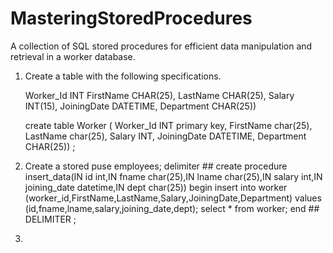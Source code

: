 # MasteringStoredProcedures
A collection of SQL stored procedures for efficient data manipulation and retrieval in a worker database.

1. Create a table with the following specifications.

   Worker_Id INT FirstName CHAR(25), LastName CHAR(25), Salary INT(15), JoiningDate DATETIME, Department CHAR(25))
     
      create table Worker (
      Worker_Id INT primary key,
      FirstName char(25),
      LastName char(25),
      Salary INT,
      JoiningDate DATETIME,
      Department CHAR(25)) ;
2. Create a stored puse employees;
      delimiter ##
      create procedure insert_data(IN id int,IN fname char(25),IN lname char(25),IN salary int,IN joining_date datetime,IN dept char(25))
      begin 
      insert into worker (worker_id,FirstName,LastName,Salary,JoiningDate,Department) values 
      (id,fname,lname,salary,joining_date,dept);
      select * from worker;
      end ##
      DELIMITER ;

3. 
